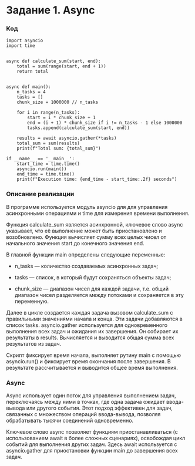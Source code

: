 # Задание 1. Async

### Код

    import asyncio
    import time
    
    
    async def calculate_sum(start, end):
        total = sum(range(start, end + 1))
        return total
    
    
    async def main():
        n_tasks = 4
        tasks = []
        chunk_size = 1000000 // n_tasks
    
        for i in range(n_tasks):
            start = i * chunk_size + 1
            end = (i + 1) * chunk_size if i != n_tasks - 1 else 1000000
            tasks.append(calculate_sum(start, end))
    
        results = await asyncio.gather(*tasks)
        total_sum = sum(results)
        print(f"Total sum: {total_sum}")
    
    if __name__ == '__main__':
        start_time = time.time()
        asyncio.run(main())
        end_time = time.time()
        print(f"Execution time: {end_time - start_time:.2f} seconds")

### Описание реализации

В программе используется модуль asyncio для для управления асинхронными 
операциями и time для измерения времени выполнения.

Функция calculate_sum является асинхронной, ключевое слово async указывает, 
что её выполнение может быть приостановлено и возобновлено. Функция 
вычисляет сумму всех целых чисел от начального значения start 
до конечного значения end.

В главной функции main определены следующие переменные:

 - n_tasks — количество создаваемых асинхронных задач;

 - tasks — список, в который будут сохраняться объекты задач;

 - chunk_size — диапазон чисел для каждой задачи, т.е. общий диапазон чисел разделяется между потоками и сохраняется в эту переменную.  

Далее в цикле создается каждая задача вызовом calculate_sum с правильными значениями начала и конца. Эти задачи добавляются в список tasks.
asyncio.gather используется для одновременного выполнения всех задач и ожидания их завершения. Он собирает их результаты в results.
Вычисляется и выводится общая сумма всех результатов из задач.

Скрипт фиксирует время начала, выполняет рутину main с помощью asyncio.run() и фиксирует время окончания после завершения.
В результате рассчитывается и выводится общее время выполнения.

### Async

Async использует один поток для управления выполнением задач, 
переключаясь между ними в точках, где одна задача ожидает ввода-вывода 
или другого события. Этот подход эффективен для задач, связанных с 
множеством операций ввода-вывода, позволяя обрабатывать тысячи соединений одновременно.

Ключевое слово async позволяет функциям приостанавливаться 
(с использованием await в более сложных сценариях), 
освобождая цикл событий для выполнения других задач. 
Здесь await используется с asyncio.gather для приостановки функции 
main до завершения всех задач.
